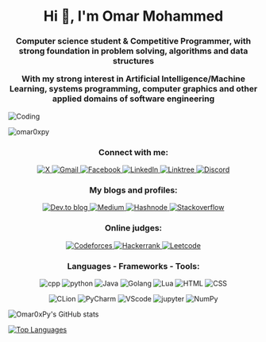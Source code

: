 <h1 align="center">Hi 👋, I'm Omar Mohammed</h1>
<h3 align="Center"><p>Computer science student & Competitive Programmer, with strong foundation in problem solving, algorithms and data structures

With my strong interest in Artificial Intelligence/Machine Learning, systems programming, computer graphics and other applied domains of software engineering</p></h3>

<img align="center" alt="Coding" src="https://cdn.dribbble.com/users/230034/screenshots/4618998/media/a134a46c12f9f34e0fe920fbce7a90c9.gif">

<p align="left"> <img src="https://komarev.com/ghpvc/?username=omar0xpy&label=Profile%20views&color=0e75b6&style=flat" alt="omar0xpy" /> </p>

<h3 align="center">Connect with me:</h3>
<p align="center">
	<a href="https://x.com/Omar_Otaku369" target="_blank"> 
		<img src="https://img.shields.io/badge/X-%23000000.svg?style=for-the-badge&logo=X&logoColor=white" alt="X">
	</a>
	<a href="mailto:omar80747326@gmail.com" target="_blank"> 
		<img src="https://img.shields.io/badge/Gmail-D14836?style=for-the-badge&logo=gmail&logoColor=white" alt="Gmail">
	 </a>
	 <a href="https://web.facebook.com/OmarOtaku369/?_rdc=1&_rdr" target="_blank"> 
		 <img src="https://img.shields.io/badge/Facebook-%231877F2.svg?style=for-the-badge&logo=Facebook&logoColor=white" alt="Facebook"> 
	</a>
	<a href="https://www.linkedin.com/in/Omar0xM7py/" target="_blank"> 
		<img src="https://img.shields.io/badge/linkedin-%230077B5.svg?style=for-the-badge&logo=linkedin&logoColor=white" alt="LinkedIn"> 
	</a>
	<a href="https://linktr.ee/YourProfile" target="_blank">
		 <img src="https://img.shields.io/badge/linktree-1de9b6?style=for-the-badge&logo=linktree&logoColor=white" alt="Linktree"> 
	</a>
	<a href="https://discord.gg/w5PP3KjB" target="_blank"> 
		<img src="https://img.shields.io/badge/Discord-%235865F2.svg?style=for-the-badge&logo=discord&logoColor=white" alt="Discord"> 
	</a>	
</p>


<h3 align="center">My blogs and profiles:</h3>
<p align="center">
	<a href="https://dev.to/YourProfile" target="_blank"> 
		<img src="https://img.shields.io/badge/dev.to-0A0A0A?style=for-the-badge&logo=dev.to&logoColor=white" alt="Dev.to blog"> 
	</a> 
	<a href="https://medium.com/@Omar0xM7Py" target="_blank"> 
		<img src="https://img.shields.io/badge/Medium-12100E?style=for-the-badge&logo=medium&logoColor=white" alt="Medium"> 
	</a> 
	<a href="https://hashnode.com/@Omar0xPy" target="_blank"> 
		<img src="https://img.shields.io/badge/Hashnode-2962FF?style=for-the-badge&logo=hashnode&logoColor=white" alt="Hashnode"> 
	</a>
	<a href="https://stackoverflow.com/users/22212225/omar-mohammed" target="_blank"> 
		<img src="https://img.shields.io/badge/-Stackoverflow-FE7A16?style=for-the-badge&logo=stack-overflow&logoColor=white" alt="Stackoverflow">
	</a>
</p>


<h3 align="center">Online judges:</h3>
<p align="center">
	<a href="https://codeforces.com/profile/OmarMohammedCSAI" target="_blank"> 
		<img src="https://img.shields.io/badge/Codeforces-445f9d?style=for-the-badge&logo=Codeforces&logoColor=white" alt="Codeforces">
	</a>
	<a href="https://www.hackerrank.com/profile/Omar0xPy" target="_blank"> 
		<img src="https://img.shields.io/badge/-Hackerrank-2EC866?style=for-the-badge&logo=HackerRank&logoColor=white" alt="Hackerrank">
	</a>
	<a href="https://leetcode.com/u/Omar0xPy/" target="_blank"> 
		<img src="https://img.shields.io/badge/LeetCode-000000?style=for-the-badge&logo=LeetCode&logoColor=#d16c06" alt="Leetcode">
	</a>
</p>


<h3 align="center">Languages - Frameworks - Tools:</h3>
<p align="center">	
	<img src="https://img.shields.io/badge/c++-%2300599C.svg?style=for-the-badge&logo=c%2B%2B&logoColor=white" alt="cpp">
	<img src="https://img.shields.io/badge/python-3670A0?style=for-the-badge&logo=python&logoColor=ffdd54" alt="python">
	<img src="https://img.shields.io/badge/java-%23ED8B00.svg?style=for-the-badge&logo=openjdk&logoColor=white" alt="Java">
	<img src="https://img.shields.io/badge/go-%2300ADD8.svg?style=for-the-badge&logo=go&logoColor=white" alt="Golang">
	<img src="https://img.shields.io/badge/lua-%232C2D72.svg?style=for-the-badge&logo=lua&logoColor=white" alt="Lua">
	<img src="https://img.shields.io/badge/html5-%23E34F26.svg?style=for-the-badge&logo=html5&logoColor=white" alt="HTML">
	<img src="https://img.shields.io/badge/css3-%231572B6.svg?style=for-the-badge&logo=css3&logoColor=white" alt="CSS">
</p>
<p align="center">
	<img src="https://img.shields.io/badge/CLion-black?style=for-the-badge&logo=clion&logoColor=white" alt="CLion">
	<img src="https://img.shields.io/badge/pycharm-143?style=for-the-badge&logo=pycharm&logoColor=black&color=black&labelColor=green" alt="PyCharm">
	<img src="https://img.shields.io/badge/Visual%20Studio%20Code-0078d7.svg?style=for-the-badge&logo=visual-studio-code&logoColor=white" alt="VScode">
	<img src="https://img.shields.io/badge/jupyter-%23FA0F00.svg?style=for-the-badge&logo=jupyter&logoColor=white" alt="jupyter">
	<img src="https://img.shields.io/badge/numpy-%23013243.svg?style=for-the-badge&logo=numpy&logoColor=white" alt="NumPy">
</p>


![Omar0xPy's GitHub stats](https://github-readme-stats.vercel.app/api?username=Omar0xPy&show_icons=true&theme=transparent)

[![Top Languages](https://github-readme-stats.vercel.app/api/top-langs/?username=Omar0xPy)](https://github.com/anuraghazra/github-readme-stats)

